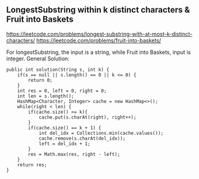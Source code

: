 ## LongestSubstring within k distinct characters & Fruit into Baskets
https://leetcode.com/problems/longest-substring-with-at-most-k-distinct-characters/
https://leetcode.com/problems/fruit-into-baskets/

For longestSubstring, the input is a string, while Fruit into Baskets, input is integer.
General Solution:
```
public int solution(String s, int k) {
    if(s == null || s.length() == 0 || k <= 0) {
        return 0;
    }
    int res = 0, left = 0, right = 0;
    int len = s.length();
    HashMap<Character, Integer> cache = new HashMap<>();
    while(right < len) {
        if(cache.size() <= k){
            cache.put(s.charAt(right), right++);
        }
        if(cache.size() == k + 1) {
            int del_idx = Collections.min(cache.values());
            cache.remove(s.charAt(del_idx));
            left = del_idx + 1;
        }
        res = Math.max(res, right - left);
    }
    return res;
}
```
